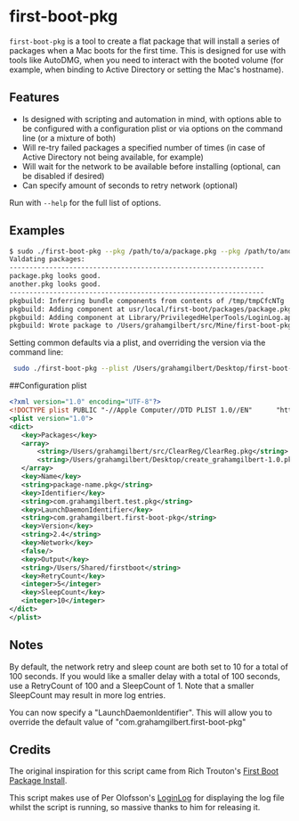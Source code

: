 # first-boot-pkg
``first-boot-pkg`` is a tool to create a flat package that will install a series of packages when a Mac boots for the first time. This is designed for use with tools like AutoDMG, when you need to interact with the booted volume (for example, when binding to Active Directory or setting the Mac's hostname).

## Features

- Is designed with scripting and automation in mind, with options able to be configured with a configuration plist or via options on the command line (or a mixture of both)
- Will re-try failed packages a specified number of times (in case of Active Directory not being available, for example)
- Will wait for the network to be available before installing (optional, can be disabled if desired)
- Can specify amount of seconds to retry network (optional)

Run with ``--help`` for the full list of options.

## Examples

```bash
$ sudo ./first-boot-pkg --pkg /path/to/a/package.pkg --pkg /path/to/another.pkg
Valdating packages:
----------------------------------------------------------------
package.pkg looks good.
another.pkg looks good.
----------------------------------------------------------------
pkgbuild: Inferring bundle components from contents of /tmp/tmpCfcNTg
pkgbuild: Adding component at usr/local/first-boot/packages/package.pkg
pkgbuild: Adding component at Library/PrivilegedHelperTools/LoginLog.app
pkgbuild: Wrote package to /Users/grahamgilbert/src/Mine/first-boot-pkg/first-boot.pkg
```

Setting common defaults via a plist, and overriding the version via the command line:

```bash
 sudo ./first-boot-pkg --plist /Users/grahamgilbert/Desktop/first-boot-config.plist --version 2.3
 ```

##Configuration plist

 ```xml
<?xml version="1.0" encoding="UTF-8"?>
<!DOCTYPE plist PUBLIC "-//Apple Computer//DTD PLIST 1.0//EN"      "http://www.apple.com/DTDs/PropertyList-1.0.dtd">
<plist version="1.0">
<dict>
    <key>Packages</key>
    <array>
        <string>/Users/grahamgilbert/src/ClearReg/ClearReg.pkg</string>
        <string>/Users/grahamgilbert/Desktop/create_grahamgilbert-1.0.pkg</string>
    </array>
    <key>Name</key>
    <string>package-name.pkg</string>
    <key>Identifier</key>
    <string>com.grahamgilbert.test.pkg</string>
    <key>LaunchDaemonIdentifier</key>
    <string>com.grahamgilbert.first-boot-pkg</string>
    <key>Version</key>
    <string>2.4</string>
    <key>Network</key>
    <false/>
    <key>Output</key>
    <string>/Users/Shared/firstboot</string>
    <key>RetryCount</key>
    <integer>5</integer>
    <key>SleepCount</key>
    <integer>10</integer>
</dict>
</plist>
```

## Notes

By default, the network retry and sleep count are both set to 10 for a total of 100 seconds. If you would like a smaller delay with a total of 100 seconds, use a RetryCount of 100 and a SleepCount of 1. Note that a smaller SleepCount may result in more log entries.

You can now specify a "LaunchDaemonIdentifier". This will allow you to override the default value of "com.grahamgilbert.first-boot-pkg"

## Credits

The original inspiration for this script came from Rich Trouton's [First Boot Package Install](https://github.com/rtrouton/First-Boot-Package-Install).

This script makes use of Per Olofsson's [LoginLog](https://github.com/MagerValp/LoginLog) for displaying the log file whilst the script is running, so massive thanks to him for releasing it.
